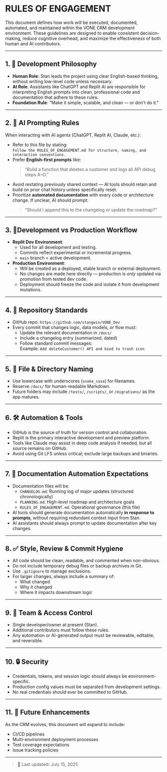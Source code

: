 # RULES OF ENGAGEMENT

This document defines how work will be executed, documented, automated, and maintained within the VONE CRM development environment. These guidelines are designed to enable consistent decision-making, reduce cognitive overhead, and maximize the effectiveness of both human and AI contributors.

---

## 1. 📐 Development Philosophy

- **Human Role**: Stan leads the project using clear English-based thinking, without writing low-level code unless necessary.
- **AI Role**: Assistants like ChatGPT and Replit AI are responsible for interpreting English prompts into clean, professional code and documentation that adhere to these rules.
- **Foundation Rule**: "Make it simple, scalable, and clean — or don’t do it."

---

## 2. 🧠 AI Prompting Rules

When interacting with AI agents (ChatGPT, Replit AI, Claude, etc.):

- Refer to this file by stating:  
  `Follow the RULES_OF_ENGAGEMENT.md for structure, naming, and interaction conventions.`
- Prefer **English-first prompts** like:  
  > “Build a function that deletes a customer and logs all API debug steps A–O.”
- Avoid restating previously shared context — AI tools should retain and build on prior chat history unless specifically reset.
- Prioritize **automated documentation** with every code or architecture change. If unclear, AI should prompt:  
  > “Should I append this to the changelog or update the roadmap?”

---

## 3. 🚦Development vs Production Workflow

- **Replit Dev Environment**:
  - Used for all development and testing.
  - Commits reflect experimental or incremental progress.
  - `main` branch = active development.
- **Production Environment**:
  - Will be created as a deployed, stable branch or external deployment.
  - No changes are made here directly — production is *only* updated via promotion from tested dev code.
  - Deployment should freeze the code and isolate it from development mutations.

---

## 4. 📁 Repository Standards

- GitHub repo: `https://github.com/stangwin/VONE_Dev`
- Every commit that changes logic, data models, or flow must:
  - Update the relevant documentation in `/docs/`
  - Include a changelog entry (summarized, dated)
  - Follow standard commit messages:  
    Example: `Add deleteCustomer() API and bind to trash icon`

---

## 5. 📄 File & Directory Naming

- Use lowercase with underscores (`snake_case`) for filenames.
- Reserve `/docs/` for human-readable Markdown.
- Future folders may include `/tests/`, `/scripts/`, or `/migrations/` as the app matures.

---

## 6. 🛠 Automation & Tools

- GitHub is the source of truth for version control and collaboration.
- Replit is the primary interactive development and preview platform.
- Tools like Claude may assist in deep code analysis if needed, but all source remains on GitHub.
- Avoid using Git LFS unless critical; exclude large backups and binaries.

---

## 7. 🧾 Documentation Automation Expectations

- Documentation files will be:
  - `CHANGELOG.md`: Running log of major updates (structured chronologically)
  - `PLANNING.md`: High-level roadmap and architecture goals
  - `RULES_OF_ENGAGEMENT.md`: Operational governance (this file)
- AI tools should generate documentation automatically **in response to prompts**, without requiring redundant context input from Stan.
- AI assistants should always prompt to update documentation after key changes.

---

## 8. ✅ Style, Review & Commit Hygiene

- All code should be clean, readable, and commented when non-obvious.
- Do not include temporary debug files or backup archives in Git.
- Use `.gitignore` to manage exclusions.
- For larger changes, always include a summary of:
  - What changed
  - Why it changed
  - Where it impacts downstream logic

---

## 9. 🤝 Team & Access Control

- Single developer/owner at present (Stan).
- Additional contributors must follow these rules.
- Any automation or AI-generated output must be reviewable, editable, and reversible.

---

## 10. 🔒 Security

- Credentials, tokens, and session logic should always be environment-specific.
- Production config values must be separated from development settings.
- No real credentials should ever be committed to GitHub.

---

## 11. 🚧 Future Enhancements

As the CRM evolves, this document will expand to include:

- CI/CD pipelines
- Multi-environment deployment processes
- Test coverage expectations
- Issue tracking policies

---

> 📎 Last updated: July 15, 2025